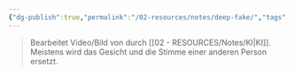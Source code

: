 ```yaml
---
{"dg-publish":true,"permalink":"/02-resources/notes/deep-fake/","tags":["AI","GFN/prüfungsrelevant/AP1/vorbereitung"],"noteIcon":"","updated":"2025-09-05T10:12:28.811+02:00"}
---
```


>Bearbeitet Video/Bild von durch [[02 - RESOURCES/Notes/KI\|KI]]. Meistens wird das Gesicht und die Stimme einer anderen Person ersetzt.